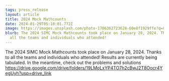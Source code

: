 ```yaml
---
tags: press_release
layout: article
title: 2024 Mock Mathcounts
date: 2024-01-29T05:10:01.772Z
image: https://images.unsplash.com/photo-1706362723628-60e8f1929ffe?q=80&w=2070
blurb: The 2024 SIMC Mock Mathcounts took place on January 28, 2024. Thanks to
  all the teams and individuals who attended!
---
```

The 2024 SIMC Mock Mathcounts took place on January 28, 2024. Thanks to all the teams and individuals who attended! Results are currently being tabulated. In the meantime, check out the problems and solutions <https://drive.google.com/drive/folders/19LMoLxYP4TO7h2cBwJ2T8Oocr4YegUyh?usp=drive_link>
